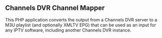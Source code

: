 ## Channels DVR Channel Mapper

This PHP application converts the output from a Channels DVR server to a M3U playlist (and optionally XMLTV EPG) that can be used as an input for any IPTV software, including another Channels DVR instance.
